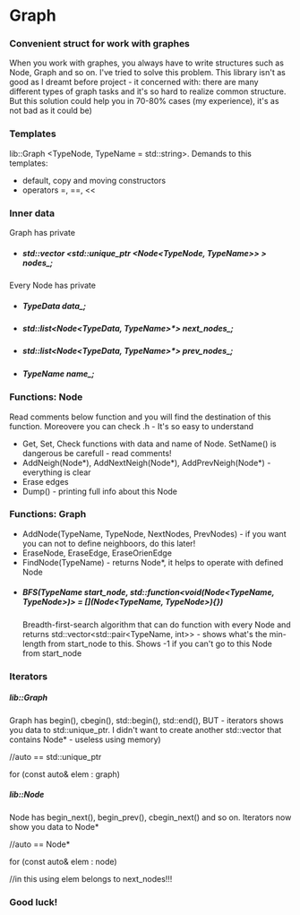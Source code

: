 # Graph #

### Convenient struct for work with graphes ###

When you work with graphes, you always have to write structures such as Node, Graph and so on. I've tried to solve this problem. This library isn't as good as I dreamt before project - it concerned with: there are many different types of graph tasks and it's so hard to realize common structure. But this solution could help you in 70-80% cases (my experience), it's as not bad as it could be)

### Templates ###

lib::Graph <TypeNode, TypeName = std::string>. Demands to this templates:
*	default, copy and moving constructors
*	operators =, ==, <<

### Inner data ###
Graph has private
*	##### std::vector <std::unique_ptr <Node<TypeNode, TypeName>> > nodes_; #####
Every Node has private

*	##### TypeData                             data_;
*	##### std::list<Node<TypeData, TypeName>*> next_nodes_;
*	##### std::list<Node<TypeData, TypeName>*> prev_nodes_;
*	##### TypeName                             name_;

### Functions: Node ###
Read comments below function and you will find the destination of this function. Moreovere you can check .h - It's so easy to understand

*	Get, Set, Check functions with data and name of Node. SetName() is dangerous  be carefull - read comments!
*	AddNeigh(Node*), AddNextNeigh(Node*), AddPrevNeigh(Node*) - everything is clear
*	Erase edges
*	Dump() - printing full info about this Node

### Functions: Graph ###
*	AddNode(TypeName, TypeNode, NextNodes, PrevNodes) - if you want you can not to define neighboors, do this later!
*	EraseNode, EraseEdge, EraseOrienEdge
*	FindNode(TypeName) - returns Node*, it helps to operate with defined Node
*	##### BFS(TypeName start_node, std::function<void(Node<TypeName, TypeNode>*)> = [](Node<TypeName, TypeNode>*){}) 
	Breadth-first-search algorithm that can do function with every Node and returns std::vector<std::pair<TypeName, int>> - shows what's the min-length from start_node to this. Shows -1 if you can't go to this Node from start_node 

### Iterators ###
##### lib::Graph #####
Graph has begin(), cbegin(), std::begin(), std::end(), BUT - iterators shows you data to std::unique_ptr<Node>. I didn't want to create another std::vector that contains Node* - useless using memory)

//auto == std::unique_ptr<Node>

for (const auto& elem : graph)
##### lib::Node #####
Node has begin_next(), begin_prev(), cbegin_next() and so on. Iterators now show you data to Node*

//auto == Node*

for (const auto& elem : node) 

//in this using elem belongs to next_nodes!!!

### Good luck! ###
